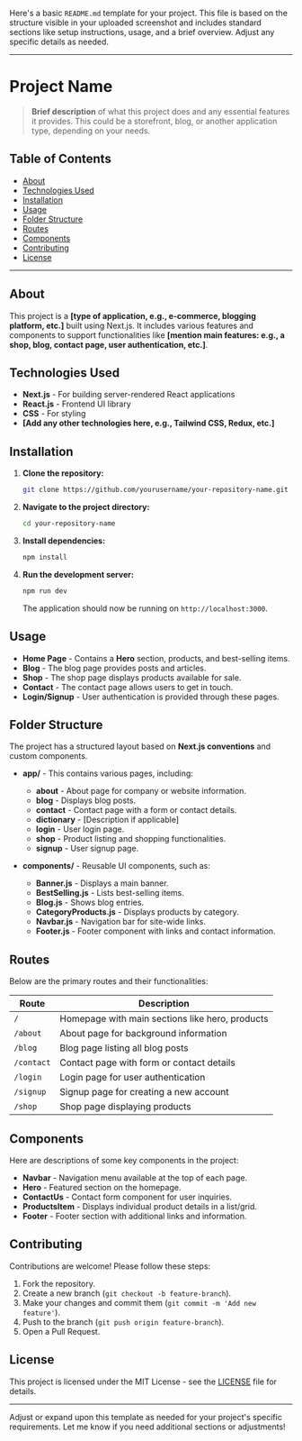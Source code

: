 Here's a basic `README.md` template for your project. This file is based on the structure visible in your uploaded screenshot and includes standard sections like setup instructions, usage, and a brief overview. Adjust any specific details as needed.

---

# Project Name

> **Brief description** of what this project does and any essential features it provides. This could be a storefront, blog, or another application type, depending on your needs.

## Table of Contents

- [About](#about)
- [Technologies Used](#technologies-used)
- [Installation](#installation)
- [Usage](#usage)
- [Folder Structure](#folder-structure)
- [Routes](#routes)
- [Components](#components)
- [Contributing](#contributing)
- [License](#license)

---

## About

This project is a **[type of application, e.g., e-commerce, blogging platform, etc.]** built using Next.js. It includes various features and components to support functionalities like **[mention main features: e.g., a shop, blog, contact page, user authentication, etc.]**.

## Technologies Used

- **Next.js** - For building server-rendered React applications
- **React.js** - Frontend UI library
- **CSS** - For styling
- **[Add any other technologies here, e.g., Tailwind CSS, Redux, etc.]**

## Installation

1. **Clone the repository:**

   ```bash
   git clone https://github.com/yourusername/your-repository-name.git
   ```

2. **Navigate to the project directory:**

   ```bash
   cd your-repository-name
   ```

3. **Install dependencies:**

   ```bash
   npm install
   ```

4. **Run the development server:**

   ```bash
   npm run dev
   ```

   The application should now be running on `http://localhost:3000`.

## Usage

- **Home Page** - Contains a **Hero** section, products, and best-selling items.
- **Blog** - The blog page provides posts and articles.
- **Shop** - The shop page displays products available for sale.
- **Contact** - The contact page allows users to get in touch.
- **Login/Signup** - User authentication is provided through these pages.

## Folder Structure

The project has a structured layout based on **Next.js conventions** and custom components.

- **app/** - This contains various pages, including:

  - **about** - About page for company or website information.
  - **blog** - Displays blog posts.
  - **contact** - Contact page with a form or contact details.
  - **dictionary** - [Description if applicable]
  - **login** - User login page.
  - **shop** - Product listing and shopping functionalities.
  - **signup** - User signup page.

- **components/** - Reusable UI components, such as:
  - **Banner.js** - Displays a main banner.
  - **BestSelling.js** - Lists best-selling items.
  - **Blog.js** - Shows blog entries.
  - **CategoryProducts.js** - Displays products by category.
  - **Navbar.js** - Navigation bar for site-wide links.
  - **Footer.js** - Footer component with links and contact information.

## Routes

Below are the primary routes and their functionalities:

| Route      | Description                                     |
| ---------- | ----------------------------------------------- |
| `/`        | Homepage with main sections like hero, products |
| `/about`   | About page for background information           |
| `/blog`    | Blog page listing all blog posts                |
| `/contact` | Contact page with form or contact details       |
| `/login`   | Login page for user authentication              |
| `/signup`  | Signup page for creating a new account          |
| `/shop`    | Shop page displaying products                   |

## Components

Here are descriptions of some key components in the project:

- **Navbar** - Navigation menu available at the top of each page.
- **Hero** - Featured section on the homepage.
- **ContactUs** - Contact form component for user inquiries.
- **ProductsItem** - Displays individual product details in a list/grid.
- **Footer** - Footer section with additional links and information.

## Contributing

Contributions are welcome! Please follow these steps:

1. Fork the repository.
2. Create a new branch (`git checkout -b feature-branch`).
3. Make your changes and commit them (`git commit -m 'Add new feature'`).
4. Push to the branch (`git push origin feature-branch`).
5. Open a Pull Request.

## License

This project is licensed under the MIT License - see the [LICENSE](LICENSE) file for details.

---

Adjust or expand upon this template as needed for your project's specific requirements. Let me know if you need additional sections or adjustments!
